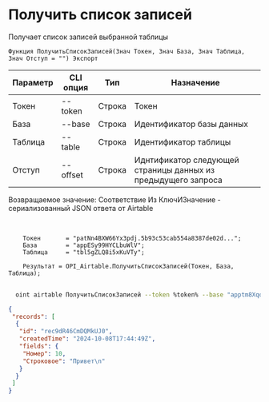﻿---
sidebar_position: 1
---

# Получить список записей
 Получает список записей выбранной таблицы



`Функция ПолучитьСписокЗаписей(Знач Токен, Знач База, Знач Таблица, Знач Отступ = "") Экспорт`

  | Параметр | CLI опция | Тип | Назначение |
  |-|-|-|-|
  | Токен | --token | Строка | Токен |
  | База | --base | Строка | Идентификатор базы данных |
  | Таблица | --table | Строка | Идентификатор таблицы |
  | Отступ | --offset | Строка | Иднтификатор следующей страницы данных из предыдущего запроса |

  
  Возвращаемое значение:   Соответствие Из КлючИЗначение - сериализованный JSON ответа от Airtable

<br/>




```bsl title="Пример кода"
    Токен       = "patNn4BXW66Yx3pdj.5b93c53cab554a8387de02d...";
    База        = "appESy99HYCLbuWlV";
    Таблица     = "tbl5gZLQ8i5xKuVTy";

    Результат = OPI_Airtable.ПолучитьСписокЗаписей(Токен, База, Таблица);
```



```sh title="Пример команды CLI"
    
  oint airtable ПолучитьСписокЗаписей --token %token% --base "apptm8Xqo7TwMaipQ" --table "tbl9G4jVoTJpxYwSY" --offset %offset%

```

```json title="Результат"
{
 "records": [
  {
   "id": "rec9dR46CmDQMkUJ0",
   "createdTime": "2024-10-08T17:44:49Z",
   "fields": {
    "Номер": 10,
    "Строковое": "Привет\n"
   }
  }
 ]
}
```

